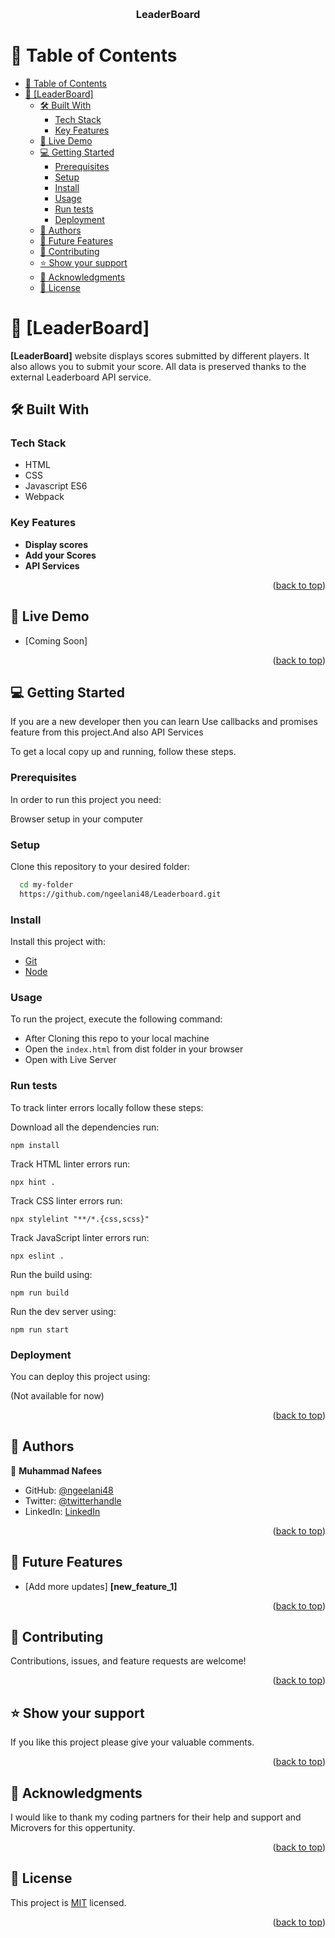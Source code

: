 <a name="readme-top"></a>
<div align="center">
  <br/>

  <h3><b>LeaderBoard</b></h3>

</div>


# 📗 Table of Contents

- [📗 Table of Contents](#-table-of-contents)
- [📖 \[LeaderBoard\] ](#-leaderboard-)
  - [🛠 Built With ](#-built-with-)
    - [Tech Stack ](#tech-stack-)
    - [Key Features ](#key-features-)
  - [🚀 Live Demo ](#-live-demo-)
  - [💻 Getting Started ](#-getting-started-)
    - [Prerequisites](#prerequisites)
    - [Setup](#setup)
    - [Install](#install)
    - [Usage](#usage)
    - [Run tests](#run-tests)
    - [Deployment](#deployment)
  - [👥 Authors ](#-authors-)
  - [🔭 Future Features ](#-future-features-)
  - [🤝 Contributing ](#-contributing-)
  - [⭐️ Show your support ](#️-show-your-support-)
  - [🙏 Acknowledgments ](#-acknowledgments-)
  - [📝 License ](#-license-)


# 📖 [LeaderBoard] <a name="LeaderBoard: Project setup with WebPack"></a>

**[LeaderBoard]**  website displays scores submitted by different players. It also allows you to submit your score. All data is preserved thanks to the external Leaderboard API service.

## 🛠 Built With <a name="Visual Studio Code"></a>

### Tech Stack <a name="JavaScript HTML & CSS"></a>

- HTML
- CSS
- Javascript ES6
- Webpack


<!-- Features -->

### Key Features <a name="key-features"></a>

- **Display scores**
- **Add your Scores**
- **API Services**


<p align="right">(<a href="#readme-top">back to top</a>)</p>

<!-- LIVE DEMO -->

## 🚀 Live Demo <a name="live-demo"></a>


- [Coming Soon]

<p align="right">(<a href="#readme-top">back to top</a>)</p>

## 💻 Getting Started <a name="getting-started"></a>

If you are a new developer then you can learn Use callbacks and promises feature from this project.And also API Services

To get a local copy up and running, follow these steps.

### Prerequisites

In order to run this project you need:

Browser setup in your computer
### Setup

Clone this repository to your desired folder:

```sh
  cd my-folder
  https://github.com/ngeelani48/Leaderboard.git
```

### Install

Install this project with:

  -  [Git](https://git-scm.com/downloads)
  -  [Node](https://nodejs.org/en/download/)
### Usage

To run the project, execute the following command:
- After Cloning this repo to your local machine
- Open the `index.html` from dist folder in your browser
- Open with Live Server
### Run tests

To track linter errors locally follow these steps:  

Download all the dependencies run:
```
npm install
```
Track HTML linter errors run:
```
npx hint .
```
Track CSS linter errors run:
```
npx stylelint "**/*.{css,scss}"
```
Track JavaScript linter errors run:
```
npx eslint .
```
Run the build using:
```
npm run build
```
Run the dev server using:
```
npm run start
```


### Deployment

You can deploy this project using:

(Not available for now)

<p align="right">(<a href="#readme-top">back to top</a>)</p>

## 👥 Authors <a name="authors"></a>


👤 **Muhammad Nafees**

- GitHub: [@ngeelani48](https://github.com/ngeelani48)
- Twitter: [@twitterhandle](https://twitter.com/ngeelani48)
- LinkedIn: [LinkedIn](https://www.linkedin.com/in/m-n-geelani-3446097275/)



<p align="right">(<a href="#readme-top">back to top</a>)</p>

## 🔭 Future Features <a name="future-features"></a>

- [Add more updates] **[new_feature_1]**

<p align="right">(<a href="#readme-top">back to top</a>)</p>

## 🤝 Contributing <a name="contributing"></a>

Contributions, issues, and feature requests are welcome!

<p align="right">(<a href="#readme-top">back to top</a>)</p>

## ⭐️ Show your support <a name="support"></a>

If you like this project please give your valuable comments.

<p align="right">(<a href="#readme-top">back to top</a>)</p>

## 🙏 Acknowledgments <a name="acknowledgements"></a>

I would like to thank my coding partners for their help and support and Microvers for this oppertunity.

<p align="right">(<a href="#readme-top">back to top</a>)</p>

## 📝 License <a name="license"></a>

This project is [MIT](./LICENSE) licensed.

<p align="right">(<a href="#readme-top">back to top</a>)</p>